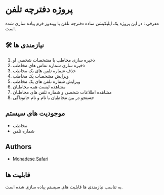 
# پروژه دفترچه تلفن

معرفی :
 در این پروژه یک اپلیکیشن ساده دفترچه تلفن با ویندوز فرم
پیاده سازی شده است.



## 🛠 نیازمندی ها
1. ذخیره سازی مخاطب با مشخصات شخصی او
2. ذخیره سازی شماره تماس های مخاطب
3. حذف شماره تلفن های یک مخاطب
4. ویرایش مشخصات یک مخاطب
5. ویرایش شماره تلفن های یک مخاطب
6. مشاهده لیست همه مخاطبان
7. مشاهده اطلاعات شخصی و شماره تلفن های مخاطبان
8. جستجو در بین مخاطبان با نام و نام خانوداگی


  
## موجودیت های سیستم

- مخاطب
- شماره تلفن
  
## Authors

- [Mohadese Safari](https://github.com/mohadese-safari)

  
## قابلیت ها

به تناسب نیازمندی ها قابلیت های سیستم پیاده سازی شده است.

  